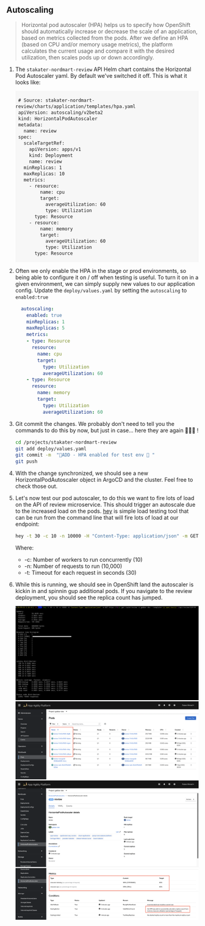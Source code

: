 ## Autoscaling

> Horizontal pod autoscaler (HPA) helps us to specify how OpenShift should automatically increase or decrease the scale of an application, based on metrics collected from the pods. After we define an HPA (based on CPU and/or memory usage metrics), the platform calculates the current usage and compare it with the desired utilization, then scales pods up or down accordingly.

1. The `stakater-nordmart-review` API Helm chart contains the Horizontal Pod Autoscaler yaml. By default we've switched it off. This is what it looks like:

    <div class="highlight" style="background: #f7f7f7">
    <pre><code class="language-yaml">
    # Source: stakater-nordmart-review/charts/application/templates/hpa.yaml
    apiVersion: autoscaling/v2beta2
    kind: HorizontalPodAutoscaler
    metadata:
      name: review
    spec:
      scaleTargetRef:
        apiVersion: apps/v1
        kind: Deployment
        name: review
      minReplicas: 1
      maxReplicas: 10
      metrics:
        - resource:
            name: cpu
            target:
              averageUtilization: 60
              type: Utilization
          type: Resource
        - resource:
            name: memory
            target:
              averageUtilization: 60
              type: Utilization
          type: Resource
    </code></pre></div>

2. Often we only enable the HPA in the stage or prod environments, so being able to configure it on / off when testing is useful. To turn it on in a given environment, we can simply supply new values to our application config. Update the `deploy/values.yaml` by setting the `autoscaling` to `enabled:true`

    ```yaml
      autoscaling:
        enabled: true
        minReplicas: 1
        maxReplicas: 5
        metrics:
        - type: Resource
          resource:
            name: cpu
            target: 
              type: Utilization
              averageUtilization: 60
        - type: Resource
          resource:
            name: memory
            target: 
              type: Utilization
              averageUtilization: 60
    ```

3. Git commit the changes. We probably don't need to tell you the commands to do this by now, but just in case... here they are again 🐎🐎🐎 !

    ```bash
    cd /projects/stakater-nordmart-review
    git add deploy/values.yaml
    git commit -m  "🐎ADD - HPA enabled for test env 🐎 "
    git push
    ```

4. With the change synchronized, we should see a new HorizontalPodAutoscaler object in ArgoCD and the cluster. Feel free to check those out.

5. Let's now test our pod autoscaler, to do this we want to fire lots of load on the API of review microservice. This should trigger an autoscale due to the increased load on the pods. [hey](https://github.com/rakyll/hey) is simple load testing tool that can be run from the command line that will fire lots of load at our endpoint:

    ```bash
    hey -t 30 -c 10 -n 10000 -H "Content-Type: application/json" -m GET https://$(oc get route/review -n <TENANT_NAME>-dev --template='{{.spec.host}}')/api/review/329199
    ```

    Where:
    * -c: Number of workers to run concurrently (10)
    * -n: Number of requests to run (10,000)
    * -t: Timeout for each request in seconds (30)

6. While this is running, we should see in OpenShift land the autoscaler is kickin in and spinnin gup additional pods. If you navigate to the review deployment, you should see the replica count has jumped.

    ![HPA_hey_command](./images/hpa-hey-command.png)
    ![Pod_Scaled_Up](./images/pod-scaled-up.png)
    ![HPA_Action1](./images/hpa_action1.png)
    ![HPA_Action2](./images/hpa_action2.png)

